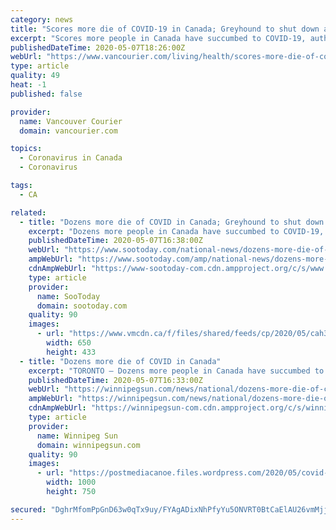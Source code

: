 ```yaml
---
category: news
title: "Scores more die of COVID-19 in Canada; Greyhound to shut down all service"
excerpt: "Scores more people in Canada have succumbed to COVID-19, authorities reported Thursday, as one of the country's major inter-city bus carriers announced it would be shutting down completely . . ."
publishedDateTime: 2020-05-07T18:26:00Z
webUrl: "https://www.vancourier.com/living/health/scores-more-die-of-covid-19-in-canada-greyhound-to-shut-down-all-service-1.24131094"
type: article
quality: 49
heat: -1
published: false

provider:
  name: Vancouver Courier
  domain: vancourier.com

topics:
  - Coronavirus in Canada
  - Coronavirus

tags:
  - CA

related:
  - title: "Dozens more die of COVID in Canada; Greyhound to shut down all service"
    excerpt: "Dozens more people in Canada have succumbed to COVID-19, authorities reported on Thursday, as one of the country's major inter-city bus carriers announced it would be shutting down completely due to a"
    publishedDateTime: 2020-05-07T16:38:00Z
    webUrl: "https://www.sootoday.com/national-news/dozens-more-die-of-covid-in-canada-greyhound-to-shut-down-all-service-2331196"
    ampWebUrl: "https://www.sootoday.com/amp/national-news/dozens-more-die-of-covid-in-canada-greyhound-to-shut-down-all-service-2331196"
    cdnAmpWebUrl: "https://www-sootoday-com.cdn.ampproject.org/c/s/www.sootoday.com/amp/national-news/dozens-more-die-of-covid-in-canada-greyhound-to-shut-down-all-service-2331196"
    type: article
    provider:
      name: SooToday
      domain: sootoday.com
    quality: 90
    images:
      - url: "https://www.vmcdn.ca/f/files/shared/feeds/cp/2020/05/cah30061911.jpg;w=650;h=433;mode=crop"
        width: 650
        height: 433
  - title: "Dozens more die of COVID in Canada"
    excerpt: "TORONTO — Dozens more people in Canada have succumbed to COVID-19, authorities reported on Thursday, as one of the country’s major inter-city bus carriers announced it would be shutting down completely due to a precipitous drop in passengers forced by the pandemic. Of the new deaths, 48 were reported in Ontario, where 399 new cases were ..."
    publishedDateTime: 2020-05-07T16:33:00Z
    webUrl: "https://winnipegsun.com/news/national/dozens-more-die-of-covid-in-canada/wcm/b30b3849-ccbc-4c81-8767-8c9310280337"
    ampWebUrl: "https://winnipegsun.com/news/national/dozens-more-die-of-covid-in-canada/wcm/b30b3849-ccbc-4c81-8767-8c9310280337/amp"
    cdnAmpWebUrl: "https://winnipegsun-com.cdn.ampproject.org/c/s/winnipegsun.com/news/national/dozens-more-die-of-covid-in-canada/wcm/b30b3849-ccbc-4c81-8767-8c9310280337/amp"
    type: article
    provider:
      name: Winnipeg Sun
      domain: winnipegsun.com
    quality: 90
    images:
      - url: "https://postmediacanoe.files.wordpress.com/2020/05/covid-bc-20200506.jpg"
        width: 1000
        height: 750

secured: "DghrMfomPpGnD63w0qTx9uy/FYAgADixNhPfyYu5ONVRT0BtCaElAU26vmMjjHcCjJQOZO1mxOHOTLu83azijsDo9lkgFVqP7/LUkjuJ6lJxUi9FEbLxllgEy1KB1wxFnArAMcleA2Onv1dxyGT6ZGgq1Z3bhrtwSKeUsRZNLuasWlr4yp5DXwV7kojzP/Bk1JvXmw26YVc5RV7z7hrfe+2CUg/0TZyqKQCrlZo9ndYqF0HUVUcO2eS5mkAAyMUb0S4Mo1onXMMA2KtbKu4kzOYPpv0NTCDUVH3s1q8kt8SYcWtZ3n4OdaXnpn/xaUiWC5tnN1iPRLmY0xJTn9U00NyAc4BdFGlSz+Z6mgCptIagGBH/SmXMjWNdLcZuJxRtV/11vUMtMSpYO+Kl4oO8vNFqyYZhV3jNYvY4+hiUdUx762Xjo1j0eo12OJ1UI7T9e1Om6afKOhpHTRTk4joCK8RrzAVy/QowHE8FJtYJLTo=;d+8A1qAWegdHi7FdKuff9Q=="
---
```



